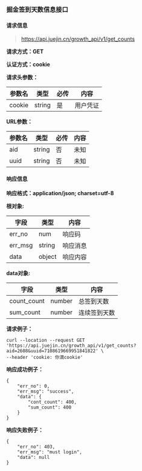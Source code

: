 ### 掘金签到天数信息接口

#### 请求信息

> https://api.juejin.cn/growth_api/v1/get_counts

**请求方式：GET**

**认证方式：cookie**

**请求头参数：**

| 参数名 | 类型   | 必传 | 内容     |
| ------ | ------ | ---- | -------- |
| cookie | string | 是   | 用户凭证 |

**URL参数：**

| 参数名 | 类型   | 必传 | 内容 |
| ------ | ------ | ---- | ---- |
| aid    | string | 否   | 未知 |
| uuid   | string | 否   | 未知 |

#### 响应信息

**响应格式：application/json; charset=utf-8**



**根对象:**

| 字段    | 类型   | 内容     |
| ------- | ------ | -------- |
| err_no  | num    | 响应码   |
| err_msg | string | 响应消息 |
| data    | object | 响应内容 |

**data对象:**

| 字段        | 类型   | 内容         |
| ----------- | ------ | ------------ |
| count_count | number | 总签到天数   |
| sum_count   | number | 连续签到天数 |



**请求例子：**

```
curl --location --request GET 'https://api.juejin.cn/growth_api/v1/get_counts?aid=2608&uuid=7108619669951841822' \
--header 'cookie: 你滴cookie'
```



**响应成功例子：**

```
{
    "err_no": 0,
    "err_msg": "success",
    "data": {
        "cont_count": 400,
        "sum_count": 400
    }
}
```



**响应失败例子：**

```
{
    "err_no": 403,
    "err_msg": "must login",
    "data": null
}
```


